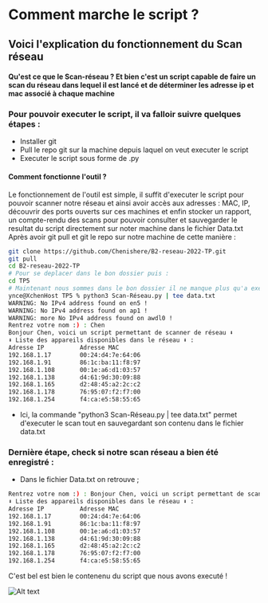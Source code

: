 # Comment marche le script ?

## Voici l'explication du fonctionnement du Scan réseau

#### Qu'est ce que le Scan-réseau ? Et bien c'est un script capable de faire un scan du réseau dans lequel il est lancé et de déterminer les adresse ip et mac associé à chaque machine
### Pour pouvoir executer le script, il va falloir suivre quelques étapes : 
-  Installer git
- Pull le repo git sur la machine depuis laquel on veut executer le script
- Executer le script sous forme de .py

#### Comment fonctionne l'outil ?
Le fonctionnement de l'outil est simple, il suffit d'executer le script pour pouvoir scanner notre réseau et ainsi avoir accès aux adresses : MAC, IP, découvrir des ports ouverts sur ces machines et enfin stocker un rapport, un compte-rendu des scans pour pouvoir consulter et sauvegarder le resultat du script directement sur noter machine dans le fichier Data.txt
Après avoir git pull et git le repo sur notre machine de cette manière :
```bash
git clone https://github.com/Chenishere/B2-reseau-2022-TP.git
git pull
cd B2-reseau-2022-TP
# Pour se deplacer dans le bon dossier puis :
cd TP5
# Maintenant nous sommes dans le bon dossier il ne manque plus qu'a exécuter le script : 
ynce@XchenHost TP5 % python3 Scan-Réseau.py | tee data.txt
WARNING: No IPv4 address found on en5 !
WARNING: No IPv4 address found on ap1 !
WARNING: more No IPv4 address found on awdl0 !
Rentrez votre nom :) : Chen
Bonjour Chen, voici un script permettant de scanner de réseau ⬇ 
⬇ Liste des appareils disponibles dans le réseau ⬇ :
Adresse IP          Adresse MAC
192.168.1.17        00:24:d4:7e:64:06
192.168.1.91        86:1c:ba:11:f8:97
192.168.1.108       00:1e:a6:d1:03:57
192.168.1.138       d4:61:9d:30:09:88
192.168.1.165       d2:48:45:a2:2c:c2
192.168.1.178       76:95:07:f2:f7:00
192.168.1.254       f4:ca:e5:58:55:65
```
- Ici, la commande "python3 Scan-Réseau.py | tee data.txt" permet d'executer le scan tout en sauvegardant son contenu dans le fichier data.txt

### Dernière étape, check si notre scan réseau a bien été enregistré :

- Dans le fichier Data.txt on retrouve ; 
```bash
Rentrez votre nom :) : Bonjour Chen, voici un script permettant de scanner de réseau ⬇ 
⬇ Liste des appareils disponibles dans le réseau ⬇ :
Adresse IP          Adresse MAC
192.168.1.17        00:24:d4:7e:64:06
192.168.1.91        86:1c:ba:11:f8:97
192.168.1.108       00:1e:a6:d1:03:57
192.168.1.138       d4:61:9d:30:09:88
192.168.1.165       d2:48:45:a2:2c:c2
192.168.1.178       76:95:07:f2:f7:00
192.168.1.254       f4:ca:e5:58:55:65
```
C'est bel est bien le contenenu du script que nous avons executé !

![Alt text](https://imageio.forbes.com/specials-images/imageserve/60427d207368a72e3811afd5/Happy-african-couple-shake-hand-of-insurer-buy-insurance-services/960x0.jpg?format=jpg&width=960)
